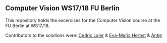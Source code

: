 ## Computer Vision WS17/18 FU Berlin

This repository holds the excercises for the Computer Vision course at the FU Berlin at WS17/18.

Contributors to the solutions were:
[Cedric Laier](https://github.com/Rintel) & [Eva-Maria Herbst](https://github.com/samifalcon) & [Antje](https://github.com/goldaan)